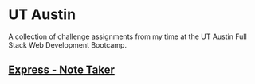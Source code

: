 # UT Austin

A collection of challenge assignments from my time at the UT Austin Full Stack Web Development Bootcamp.

## [Express - Note Taker](https://github.com/michael-rodriguez22/coding-challenges/tree/main/UT-Austin/Express-note-taker)
